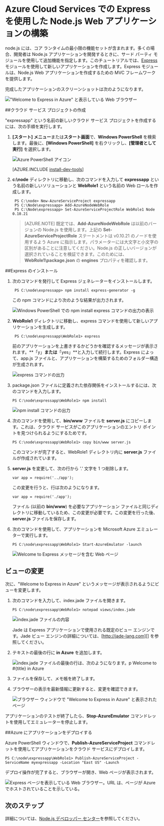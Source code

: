 <properties 
	pageTitle="Express を使用した Web アプリケーション (Node.js) | Microsoft Azure" 
	description="クラウド サービスのチュートリアルを基に、Express モジュールの使用方法を示すチュートリアル。" 
	services="cloud-services" 
	documentationCenter="nodejs" 
	authors="rmcmurray" 
	manager="wpickett" 
	editor=""/>

<tags 
	ms.service="cloud-services" 
	ms.workload="tbd" 
	ms.tgt_pltfrm="na" 
	ms.devlang="nodejs" 
	ms.topic="article" 
	ms.date="01/09/2016" 
	ms.author="robmcm"/>






# Azure Cloud Services での Express を使用した Node.js Web アプリケーションの構築

node.js には、コア ランタイムの最小限の機能セットが含まれます。多くの場合、開発者は Node.js アプリケーションを開発するときに、サード パーティ モジュールを使用して追加機能を指定します。このチュートリアルでは、[Express][] モジュールを使用して新しいアプリケーションを作成します。Express モジュールは、Node.js Web アプリケーションを作成するための MVC フレームワークを提供します。

完成したアプリケーションのスクリーンショットは次のようになります。

!["Welcome to Express in Azure" と表示している Web ブラウザー](./media/cloud-services-nodejs-develop-deploy-express-app/node36.png)

##クラウド サービス プロジェクトの作成

"expressapp" という名前の新しいクラウド サービス プロジェクトを作成するには、次の手順を実行します。

1. **[スタート] メニュー**または**スタート画面**で、**Windows PowerShell** を検索します。最後に、**[Windows PowerShell]** を右クリックし、**[管理者として実行]** を選択します。

	![Azure PowerShell アイコン](./media/cloud-services-nodejs-develop-deploy-express-app/azure-powershell-start.png)

	[AZURE.INCLUDE [install-dev-tools](../../includes/install-dev-tools.md)]

2. **c:\\node** ディレクトリに移動し、次のコマンドを入力して **expressapp** という名前の新しいソリューションと **WebRole1** という名前の Web ロールを作成します。

		PS C:\node> New-AzureServiceProject expressapp
		PS C:\Node\expressapp> Add-AzureNodeWebRole
		PS C:\Node\expressapp> Set-AzureServiceProjectRole WebRole1 Node 0.10.21

	> [AZURE.NOTE] 既定では、**Add-AzureNodeWebRole** は以前のバージョンの Node.js を使用します。上記の **Set-AzureServiceProjectRole** ステートメントは v0.10.21 のノードを使用するよう Azure に指示します。パラメーターには大文字と小文字の区別があることに注意してください。Node.js の正しいバージョンが選択されていることを検証できます。このためには、**WebRole1\\package.json** の **engines** プロパティを確認します。

##Express のインストール

1. 次のコマンドを発行して Express ジェネレーターをインストールします。

		PS C:\node\expressapp> npm install express-generator -g

	この npm コマンドにより次のような結果が出力されます。

	![Windows PowerShell での npm install express コマンドの出力の表示](./media/cloud-services-nodejs-develop-deploy-express-app/express-g.png)

2. **WebRole1** ディレクトリに移動し、express コマンドを使用して新しいアプリケーションを生成します。

        PS C:\node\expressapp\WebRole1> express

	前のアプリケーションを上書きするかどうかを確認するメッセージが表示されます。**「y」**または**「yes」**と入力して続行します。Express によって、app.js ファイルと、アプリケーションを構築するためのフォルダー構造が生成されます。

	![express コマンドの出力](./media/cloud-services-nodejs-develop-deploy-express-app/node23.png)


5.  package.json ファイルに定義された依存関係をインストールするには、次のコマンドを入力します。

        PS C:\node\expressapp\WebRole1> npm install

	![npm install コマンドの出力](./media/cloud-services-nodejs-develop-deploy-express-app/node26.png)

6.  次のコマンドを使用して、**bin/www** ファイルを **server.js** にコピーします。これは、クラウド サービスがこのアプリケーションのエントリ ポイントを見つけられるようにするためです。

		PS C:\node\expressapp\WebRole1> copy bin/www server.js

	このコマンドが完了すると、WebRole1 ディレクトリ内に **server.js** ファイルが作成されています。

7.  **server.js** を変更して、次の行から '.' 文字を 1 つ削除します。

		var app = require('../app');

	この変更を行うと、行は次のようになります。

		var app = require('./app');

	ファイル (以前の **bin/www**) を必要なアプリケーション ファイルと同じディレクトリに移動しているため、この変更が必要です。この変更を行った後、**server.js** ファイルを保存します。

8.  次のコマンドを使用して、アプリケーションを Microsoft Azure エミュレーターで実行します。

        PS C:\node\expressapp\WebRole1> Start-AzureEmulator -launch

	![Welcome to Express メッセージを含む Web ページ](./media/cloud-services-nodejs-develop-deploy-express-app/node28.png)

## ビューの変更

次に、"Welcome to Express in Azure" というメッセージが表示されるようにビューを変更します。

1.  次のコマンドを入力して、index.jade ファイルを開きます。

        PS C:\node\expressapp\WebRole1> notepad views/index.jade

    ![index.jade ファイルの内容](./media/cloud-services-nodejs-develop-deploy-express-app/getting-started-19.png)

    Jade は Express アプリケーションで使用される既定のビュー エンジンです。Jade ビュー エンジンの詳細については、[http://jade-lang.com][] を参照してください。

2.  テキストの最後の行に **in Azure** を追加します。

	![index.jade ファイルの最後の行は、次のようになります。p Welcome to #{title} in Azure](./media/cloud-services-nodejs-develop-deploy-express-app/node31.png)

3.  ファイルを保存して、メモ帳を終了します。

4.  ブラウザーの表示を最新情報に更新すると、変更を確認できます。

	![ブラウザー ウィンドウで "Welcome to Express in Azure" と表示されたページ](./media/cloud-services-nodejs-develop-deploy-express-app/node32.png)

アプリケーションのテストが終了したら、**Stop-AzureEmulator** コマンドレットを使用してエミュレーターを停止します。

##Azure にアプリケーションをデプロイする

Azure PowerShell ウィンドウで、**Publish-AzureServiceProject** コマンドレットを使用してアプリケーションをクラウド サービスにデプロイします。

    PS C:\node\expressapp\WebRole1> Publish-AzureServiceProject -ServiceName myexpressapp -Location "East US" -Launch

デプロイ操作が完了すると、ブラウザーが開き、Web ページが表示されます。

![Express ページを表示している Web ブラウザー。URL は、ページが Azure でホストされていることを示している。](./media/cloud-services-nodejs-develop-deploy-express-app/node36.png)

## 次のステップ

詳細については、[Node.js デベロッパー センター](/develop/nodejs/)を参照してください。

  [Node.js Web Application]: http://www.windowsazure.com/develop/nodejs/tutorials/getting-started/
  [Express]: http://expressjs.com/
  [http://jade-lang.com]: http://jade-lang.com

 

<!---HONumber=AcomDC_0218_2016-->